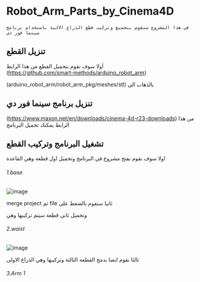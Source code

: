 # Robot_Arm_Parts_by_Cinema4D
	في هذا المشروع سنقوم بتجميع وتركيب قطع الذراع الالية باستخدام برنامج سينما فور دي
  
## تنزيل القطع
أولا سوف نقوم بتحميل القطع من هذا الرابط   
(https://github.com/smart-methods/arduino_robot_arm)

 
(arduino_robot_arm/robot_arm_pkg/meshes/stl) بالذهاب الى

## تنزيل برنامج سينما فور دي
(https://www.maxon.net/en/downloads/cinema-4d-r23-downloads) من هذا الرابط يمكنك تحميل البرنامج


## تشغيل البرنامج وتركيب القطع
اولا سوف نقوم بفتح مشروع في البرنامج وتحميل اول قطعة وهي القاعدة
###### 1.base
![image](https://user-images.githubusercontent.com/61877121/127896471-3519209c-1225-4cda-8a1e-9e3535f9cece.png)

merge project ثم file ثانيا سنقوم بالضغط على 

 وتحميل ثاني قطعة سيتم تركيبها وهي 
 ###### 2.waist
 ![image](https://user-images.githubusercontent.com/61877121/127897448-9a2e85ba-2f6a-4263-9b89-13649c150893.png)
 
 
  ثالثا نقوم ايضا بدمج القطعة الثالثة وتركيبها وهي الذراع الاولى 
 ###### 3.Arm 1
 

 
